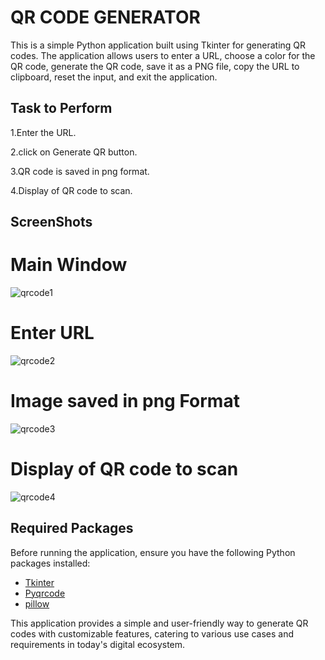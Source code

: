 # QR CODE GENERATOR
This is a simple Python application built using Tkinter for generating QR codes. The application allows users to enter a URL, choose a color for the QR code, generate the QR code, save it as a PNG file, copy the URL to clipboard, reset the input, and exit the application.
## Task to Perform
1.Enter the URL.

2.click on Generate QR button.

3.QR code is saved in png format.
 
4.Display of QR code to scan.

## ScreenShots
# Main Window
![qrcode1](https://github.com/Shreyas-4510/QR-_CODE/assets/159771169/9e1c9d7f-fc6f-47ec-966e-d1b8a1f0d859)

# Enter URL

![qrcode2](https://github.com/Shreyas-4510/QR-_CODE/assets/159771169/c01d738d-9e8a-4652-a6d3-e18fc2c83398)

# Image saved in png Format

![qrcode3](https://github.com/Shreyas-4510/QR-_CODE/assets/159771169/ab5d2645-3ea3-4986-979d-9f449729837e)

# Display of QR code to scan 

![qrcode4](https://github.com/Shreyas-4510/QR-_CODE/assets/159771169/676ef47f-db21-4d28-b4a8-a157cbcc256a)


## Required Packages
Before running the application, ensure you have the following Python packages installed:

 - [Tkinter](https://awesomeopensource.com/project/elangosundar/awesome-README-templates)
 - [Pyqrcode](https://github.com/matiassingers/awesome-readme)
 - [pillow](https://bulldogjob.com/news/449-how-to-write-a-good-readme-for-your-github-project)
   


This application provides a simple and user-friendly way to generate QR codes with customizable features, catering to various use cases and requirements in today's digital ecosystem.
